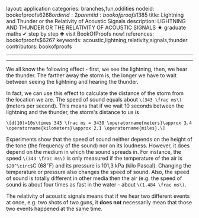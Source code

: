layout: application
categories: branches,fun,oddities
nodeid: bookofproofs$6268
orderid: 2
parentid: bookofproofs$1385
title: Lightning and Thunder or the Relativity of Acoustic Signals
description: LIGHTNING AND THUNDER OR THE RELATIVITY OF ACOUSTIC SIGNALS &#9733; graduate maths &#10004; step by step &#10010; visit BookOfProofs now!
references: bookofproofs$6267
keywords: acoustic,lightning,relativity,signals,thunder
contributors: bookofproofs

---


---

We all know the following effect - first, we see the lightning, then, we hear the thunder. The farther away the storm is, the longer we have to wait between seeing the lightning and hearing the thunder. 

In fact, we can use this effect to calculate the distance of the storm from the location we are. The speed of sound equals about `\(343 \frac ms\)` (meters per second). This means that if we wait 10 seconds between the lightning and the thunder, the storm's distance to us is 

`\[d(10)=10s\times 343 \frac ms = 3430 \operatorname{meters}\approx 3.4 \operatorname{kilometers}\approx 2.1 \operatorname{miles}.\]`

Experiments show that the speed of sound neither depends on the height of the tone (the frequency of the sound) nor on its loudness. However, it does depend on the medium in which the sound spreads in. For instance, the speed `\(343 \frac ms\)` is only measured if the temperature of the air is `$20^\circ$`C ($68^\circ$F) and its pressure is 101,3 kPa (kilo Pascal). Changing the temperature or pressure also changes the speed of sound. Also, the speed of sound is totally different in other media then the air (e.g. the speed of sound is about four times as fast in the water - about `\(1.484 \frac ms\)`.

The relativity of acoustic signals means that if we hear two different events at once, e.g. two shots of two guns, it __does not__ necessarily mean that those two events happened at the same time.
